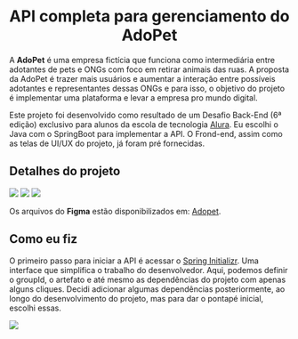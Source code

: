 
<div align = "center" id='top'>

# API completa para gerenciamento do AdoPet

</div>

A **AdoPet** é uma empresa fictícia que funciona como intermediária entre adotantes de pets e ONGs com foco em retirar animais das ruas. A proposta da AdoPet é trazer mais usuários e aumentar a interação entre possíveis adotantes e representantes dessas ONGs e para isso, o objetivo do projeto é implementar uma plataforma e levar a empresa pro mundo digital.

Este projeto foi desenvolvido como resultado de um Desafio Back-End (6ª edição) exclusivo para alunos da escola de tecnologia [Alura](https://www.alura.com.br). Eu escolhi o Java com o SpringBoot para implementar a API. O Frond-end, assim como as telas de UI/UX do projeto, já foram pré fornecidas.

## Detalhes do projeto

<div>
  <img src="https://img.shields.io/badge/Java-0073b7?style=for-the-badge&logo=java&logoColor=white&color=orange">
  <img src="https://img.shields.io/badge/Spring-6DB33F?style=for-the-badge&logo=spring&logoColor=white">
  <img src="https://img.shields.io/badge/Spring%20Boot-3.2.3-green.svg?style=for-the-badge&logo=spring-boot">
</div>


Os arquivos do **Figma** estão disponibilizados em: [Adopet](https://www.figma.com/file/TlfkDoIu8uyjZNla1T8TpH/Challenge---Adopet?type=design&node-id=518-11&mode=design&t=M5URJeV0ZqxnXgsj-0).

## Como eu fiz

 O primeiro passo para iniciar a API é acessar o [Spring Initializr](https://start.spring.io). Uma interface que simplifica o trabalho do desenvolvedor. Aqui, podemos definir o groupId, o artefato e até mesmo as dependências do projeto com apenas alguns cliques. Decidi adicionar algumas dependências posteriormente, ao longo do desenvolvimento do projeto, mas para dar o pontapé inicial, escolhi essas.

<div>
  <img src="https://github.com/Rafael-Bessa/AdopetAPI/assets/104053775/ae88bb10-2be9-4f3b-9be8-11f54e2981c6">
</div>
 

